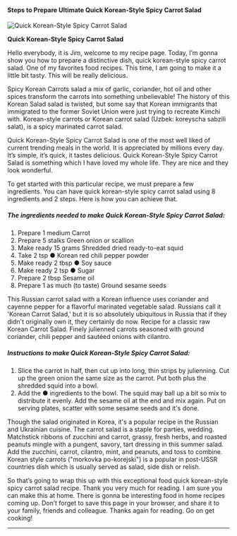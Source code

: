             

#### Steps to Prepare Ultimate Quick Korean-Style Spicy Carrot Salad

![Quick Korean-Style Spicy Carrot Salad](https://img-global.cpcdn.com/recipes/4839054863499264/751x532cq70/quick-korean-style-spicy-carrot-salad-recipe-main-photo.jpg)

**Quick Korean-Style Spicy Carrot Salad**

Hello everybody, it is Jim, welcome to my recipe page. Today, I’m gonna show you how to prepare a distinctive dish, quick korean-style spicy carrot salad. One of my favorites food recipes. This time, I am going to make it a little bit tasty. This will be really delicious.

Spicy Korean Carrots salad a mix of garlic, coriander, hot oil and other spices transform the carrots into something unbelievable! The history of this Korean Salad salad is twisted, but some say that Korean immigrants that immigrated to the former Soviet Union were just trying to recreate Kimchi with. Korean-style carrots or Korean carrot salad (Uzbek: koreyscha sabzili salat), is a spicy marinated carrot salad.

Quick Korean-Style Spicy Carrot Salad is one of the most well liked of current trending meals in the world. It is appreciated by millions every day. It’s simple, it’s quick, it tastes delicious. Quick Korean-Style Spicy Carrot Salad is something which I have loved my whole life. They are nice and they look wonderful.

To get started with this particular recipe, we must prepare a few ingredients. You can have quick korean-style spicy carrot salad using 8 ingredients and 2 steps. Here is how you can achieve that.

##### The ingredients needed to make Quick Korean-Style Spicy Carrot Salad:

1.  Prepare 1 medium Carrot
2.  Prepare 5 stalks Green onion or scallion
3.  Make ready 15 grams Shredded dried ready-to-eat squid
4.  Take 2 tsp ● Korean red chili pepper powder
5.  Make ready 2 tbsp ● Soy sauce
6.  Make ready 2 tsp ● Sugar
7.  Prepare 2 tbsp Sesame oil
8.  Prepare 1 as much (to taste) Ground sesame seeds

This Russian carrot salad with a Korean influence uses coriander and cayenne pepper for a flavorful marinated vegetable salad. Russians call it 'Korean Carrot Salad,' but it is so absolutely ubiquitous in Russia that if they didn't originally own it, they certainly do now. Recipe for a classic raw Korean Carrot Salad. Finely julienned carrots seasoned with ground coriander, chili pepper and sautéed onions with cilantro.

##### Instructions to make Quick Korean-Style Spicy Carrot Salad:

1.  Slice the carrot in half, then cut up into long, thin strips by julienning. Cut up the green onion the same size as the carrot. Put both plus the shredded squid into a bowl.
2.  Add the ● ingredients to the bowl. The squid may ball up a bit so mix to distribute it evenly. Add the sesame oil at the end and mix again. Put on serving plates, scatter with some sesame seeds and it's done.

Though the salad originated in Korea, it's a popular recipe in the Russian and Ukrainian cuisine. The carrot salad is a staple for parties, wedding. Matchstick ribbons of zucchini and carrot, grassy, fresh herbs, and roasted peanuts mingle with a pungent, savory, tart dressing in this summer salad. Add the zucchini, carrot, cilantro, mint, and peanuts, and toss to combine. Korean style carrots ("morkovka po-korejski") is a popular in post-USSR countries dish which is usually served as salad, side dish or relish.

So that’s going to wrap this up with this exceptional food quick korean-style spicy carrot salad recipe. Thank you very much for reading. I am sure you can make this at home. There is gonna be interesting food in home recipes coming up. Don’t forget to save this page in your browser, and share it to your family, friends and colleague. Thanks again for reading. Go on get cooking!

* * *